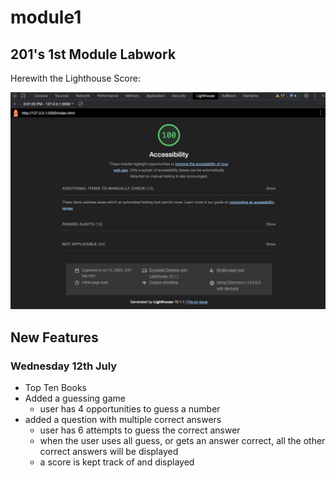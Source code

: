 # module1

## 201's 1st Module Labwork

Herewith the Lighthouse Score:

![Lighthouse Score](image-1.png)


## New Features

### Wednesday 12th July
- Top Ten Books
- Added a guessing game
  - user has 4 opportunities to guess a number
- added a question with multiple correct answers
  - user has 6 attempts to guess the correct answer
  - when the user uses all guess, or gets an answer correct, all the other correct answers will be displayed
  - a score is kept track of and displayed